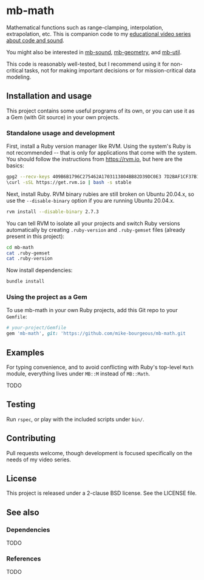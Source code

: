 # mb-math

Mathematical functions such as range-clamping, interpolation, extrapolation,
etc.  This is companion code to my [educational video series about code and
sound][0].

You might also be interested in [mb-sound][1], [mb-geometry][2], and [mb-util][3].

This code is reasonably well-tested, but I recommend using it for non-critical
tasks, not for making important decisions or for mission-critical data
modeling.

## Installation and usage

This project contains some useful programs of its own, or you can use it as a
Gem (with Git source) in your own projects.

### Standalone usage and development

First, install a Ruby version manager like RVM.  Using the system's Ruby is not
recommended -- that is only for applications that come with the system.  You
should follow the instructions from https://rvm.io, but here are the basics:

```bash
gpg2 --recv-keys 409B6B1796C275462A1703113804BB82D39DC0E3 7D2BAF1CF37B13E2069D6956105BD0E739499BDB
\curl -sSL https://get.rvm.io | bash -s stable
```

Next, install Ruby.  RVM binary rubies are still broken on Ubuntu 20.04.x, so
use the `--disable-binary` option if you are running Ubuntu 20.04.x.

```bash
rvm install --disable-binary 2.7.3
```

You can tell RVM to isolate all your projects and switch Ruby versions
automatically by creating `.ruby-version` and `.ruby-gemset` files (already
present in this project):

```bash
cd mb-math
cat .ruby-gemset
cat .ruby-version
```

Now install dependencies:

```bash
bundle install
```

### Using the project as a Gem

To use mb-math in your own Ruby projects, add this Git repo to your
`Gemfile`:

```ruby
# your-project/Gemfile
gem 'mb-math', git: 'https://github.com/mike-bourgeous/mb-math.git
```

## Examples

For typing convenience, and to avoid conflicting with Ruby's top-level `Math`
module, everything lives under `MB::M` instead of `MB::Math`.

TODO

## Testing

Run `rspec`, or play with the included scripts under `bin/`.

## Contributing

Pull requests welcome, though development is focused specifically on the needs
of my video series.

## License

This project is released under a 2-clause BSD license.  See the LICENSE file.

## See also

### Dependencies

TODO

### References

TODO


[0]: https://www.youtube.com/playlist?list=PLpRqC8LaADXnwve3e8gI239eDNRO3Nhya
[1]: https://github.com/mike-bourgeous/mb-sound
[2]: https://github.com/mike-bourgeous/mb-geometry
[3]: https://github.com/mike-bourgeous/mb-util
